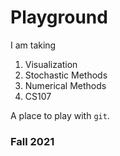 # Playground
I am taking
1. Visualization 
2. Stochastic Methods 
3. Numerical Methods 
4. CS107 

A place to play with `git`.

### Fall 2021

